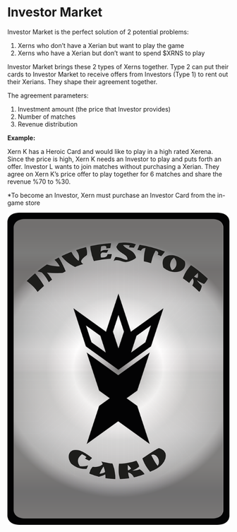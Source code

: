 # Investor Market

Investor Market is the perfect solution of 2 potential problems:

1. Xerns who don’t have a Xerian but want to play the game
2. Xerns who have a Xerian but don’t want to spend $XRNS to play

Investor Market brings these 2 types of Xerns together. Type 2 can put their cards to Investor Market to receive offers from Investors (Type 1) to rent out their Xerians. They shape their agreement together.

The agreement parameters:

1. Investment amount (the price that Investor provides)
2. Number of matches
3. Revenue distribution

**Example:**

Xern K has a Heroic Card and would like to play in a high rated Xerena. Since the price is high, Xern K needs an Investor to play and puts forth an offer. Investor L wants to join matches without purchasing a Xerian. They agree on Xern K’s price offer to play together for 6 matches and share the revenue %70 to %30.

\*To become an Investor, Xern must purchase an Investor Card from the in-game store

![](<../.gitbook/assets/image (3) (1).png>)

